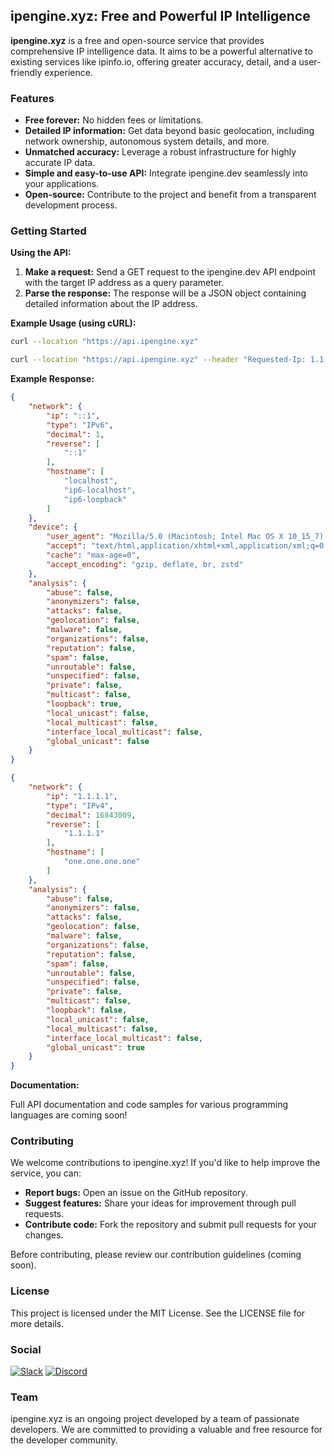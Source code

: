 ## ipengine.xyz: Free and Powerful IP Intelligence

**ipengine.xyz** is a free and open-source service that provides comprehensive IP intelligence data. It aims to be a powerful alternative to existing services like ipinfo.io, offering greater accuracy, detail, and a user-friendly experience.

### Features

* **Free forever:** No hidden fees or limitations.
* **Detailed IP information:** Get data beyond basic geolocation, including network ownership, autonomous system details, and more.
* **Unmatched accuracy:** Leverage a robust infrastructure for highly accurate IP data.
* **Simple and easy-to-use API:** Integrate ipengine.dev seamlessly into your applications.
* **Open-source:** Contribute to the project and benefit from a transparent development process.

### Getting Started

**Using the API:**

1. **Make a request:** Send a GET request to the ipengine.dev API endpoint with the target IP address as a query parameter.
2. **Parse the response:** The response will be a JSON object containing detailed information about the IP address.

**Example Usage (using cURL):**

```bash
curl --location "https://api.ipengine.xyz"
```

```bash
curl --location "https://api.ipengine.xyz" --header "Requested-Ip: 1.1.1.1" --header "Authorization: 111"
```

**Example Response:**

```json
{
    "network": {
        "ip": "::1",
        "type": "IPv6",
        "decimal": 1,
        "reverse": [
            "::1"
        ],
        "hostname": [
            "localhost",
            "ip6-localhost",
            "ip6-loopback"
        ]
    },
    "device": {
        "user_agent": "Mozilla/5.0 (Macintosh; Intel Mac OS X 10_15_7) AppleWebKit/537.36 (KHTML, like Gecko) Chrome/123.0.0.0 Safari/537.36",
        "accept": "text/html,application/xhtml+xml,application/xml;q=0.9,image/avif,image/webp,image/apng,*/*;q=0.8,application/signed-exchange;v=b3;q=0.7",
        "cache": "max-age=0",
        "accept_encoding": "gzip, deflate, br, zstd"
    },
    "analysis": {
        "abuse": false,
        "anonymizers": false,
        "attacks": false,
        "geolocation": false,
        "malware": false,
        "organizations": false,
        "reputation": false,
        "spam": false,
        "unroutable": false,
        "unspecified": false,
        "private": false,
        "multicast": false,
        "loopback": true,
        "local_unicast": false,
        "local_multicast": false,
        "interface_local_multicast": false,
        "global_unicast": false
    }
}
```


```json
{
    "network": {
        "ip": "1.1.1.1",
        "type": "IPv4",
        "decimal": 16843009,
        "reverse": [
            "1.1.1.1"
        ],
        "hostname": [
            "one.one.one.one"
        ]
    },
    "analysis": {
        "abuse": false,
        "anonymizers": false,
        "attacks": false,
        "geolocation": false,
        "malware": false,
        "organizations": false,
        "reputation": false,
        "spam": false,
        "unroutable": false,
        "unspecified": false,
        "private": false,
        "multicast": false,
        "loopback": false,
        "local_unicast": false,
        "local_multicast": false,
        "interface_local_multicast": false,
        "global_unicast": true
    }
}
```

**Documentation:**

Full API documentation and code samples for various programming languages are coming soon!

### Contributing

We welcome contributions to ipengine.xyz! If you'd like to help improve the service, you can:

* **Report bugs:** Open an issue on the GitHub repository.
* **Suggest features:** Share your ideas for improvement through pull requests.
* **Contribute code:** Fork the repository and submit pull requests for your changes.

Before contributing, please review our contribution guidelines (coming soon).

### License

This project is licensed under the MIT License. See the LICENSE file for more details.

### Social

[![Slack](https://raw.githubusercontent.com/complexorganizations/ipengine-xyz/main/assets/images/icons/slack.svg)](https://join.slack.com/t/complexorgani-w5b4873/shared_invite/zt-2e9gz2wh2-dWuylZLgaEgFywNKF_iQRQ)
[![Discord](https://raw.githubusercontent.com/complexorganizations/ipengine-xyz/main/assets/images/icons/discord.svg)](https://discord.gg/KaB5jBexgm)

### Team

ipengine.xyz is an ongoing project developed by a team of passionate developers. We are committed to providing a valuable and free resource for the developer community.
